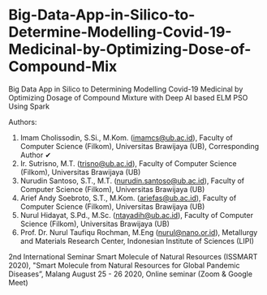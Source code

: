 # Big-Data-App-in-Silico-to-Determine-Modelling-Covid-19-Medicinal-by-Optimizing-Dose-of-Compound-Mix
Big Data App in Silico to Determining Modelling Covid-19 Medicinal by Optimizing Dosage of Compound Mixture with Deep AI based ELM PSO Using Spark

Authors:
1. Imam Cholissodin, S.Si., M.Kom. (imamcs@ub.ac.id), Faculty of Computer Science (Filkom), Universitas Brawijaya (UB), Corresponding Author ✔
2. Ir. Sutrisno, M.T. (trisno@ub.ac.id), Faculty of Computer Science (Filkom), Universitas Brawijaya (UB)
3. Nurudin Santoso, S.T., M.T. (nurudin.santoso@ub.ac.id), Faculty of Computer Science (Filkom), Universitas Brawijaya (UB)
4. Arief Andy Soebroto, S.T., M.Kom. (ariefas@ub.ac.id), Faculty of Computer Science (Filkom), Universitas Brawijaya (UB)
5. Nurul Hidayat, S.Pd., M.Sc. (ntayadih@ub.ac.id), Faculty of Computer Science (Filkom), Universitas Brawijaya (UB)
6. Prof. Dr. Nurul Taufiqu Rochman, M.Eng (nurul@nano.or.id), Metallurgy and Materials Research Center, Indonesian Institute of Sciences (LIPI)

2nd International Seminar Smart Molecule of Natural Resources (ISSMART 2020), "Smart Molecule from Natural Resources for Global Pandemic Diseases”, Malang August 25 - 26 2020, Online seminar (Zoom & Google Meet)
